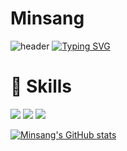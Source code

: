 # Minsang

![header](https://capsule-render.vercel.app/api?type=waving&color=6994CDEE&text=&animation=twinkling&height=80)
[![Typing SVG](https://readme-typing-svg.demolab.com?font=Alkatra&weight=500&size=45&duration=3500&pause=3&color=6994CDEE&center=false&vCenter=false&multiline=true&repeat=true&width=1000&height=100&lines=Welcome+to+Minsang's+GitHub!👋)](https://git.io/typing-svg)
 
<div align="left">
  
# 💪 Skills
</div>
<div align="left">
  <img src="https://img.shields.io/badge/Java-007396?style=for-the-badge&logo=Java&logoColor=white"> 
  <img src="https://img.shields.io/badge/Spring Boot-6DB33F?style=for-the-badge&logo=spring boot&logoColor=white"> 
  <img src="https://img.shields.io/badge/mysql-4479A1?style=for-the-badge&logo=mysql&logoColor=white">
</div>

[![Minsang's GitHub stats](https://github-readme-stats.vercel.app/api?username=minsang-dev)](https://github.com/anuraghazra/github-readme-stats)

